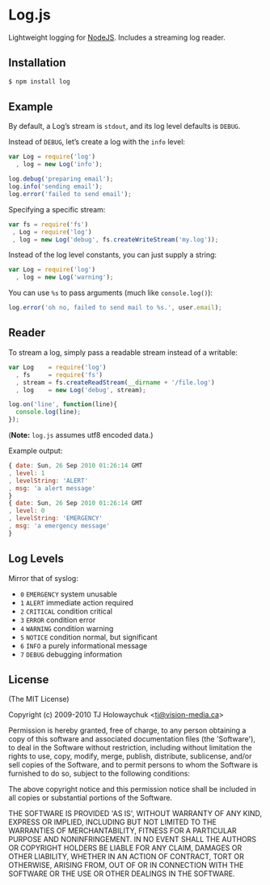 # Log.js

Lightweight logging for [NodeJS](http://nodejs.org). Includes a streaming log reader.


## Installation

```bash
$ npm install log
```


## Example

By default, a Log’s stream is `stdout`, and its log level defaults is `DEBUG`. 

Instead of `DEBUG`,  let’s create a log with the `info` level:

```javascript
var Log = require('log')
  , log = new Log('info');

log.debug('preparing email');
log.info('sending email');
log.error('failed to send email');
```

Specifying a specific stream:

```javascript
var fs = require('fs')
 , Log = require('log')
 , log = new Log('debug', fs.createWriteStream('my.log'));
```

Instead of the log level constants, you can just supply a string:

```javascript
var Log = require('log')
  , log = new Log('warning');
```
 
You can use `%s` to pass arguments (much like `console.log()`):
 
```javascript
log.error('oh no, failed to send mail to %s.', user.email);
```


## Reader

To stream a log, simply pass a readable stream instead of a writable:

```javascript
var Log    = require('log')
  , fs     = require('fs')
  , stream = fs.createReadStream(__dirname + '/file.log')
  , log    = new Log('debug', stream);

log.on('line', function(line){
  console.log(line);
});
```

(**Note:** `log.js` assumes utf8 encoded data.)

Example output:

```javascript
{ date: Sun, 26 Sep 2010 01:26:14 GMT
, level: 1
, levelString: 'ALERT'
, msg: 'a alert message'
}
{ date: Sun, 26 Sep 2010 01:26:14 GMT
, level: 0
, levelString: 'EMERGENCY'
, msg: 'a emergency message'
}
```
    
## Log Levels

 Mirror that of syslog:
 
  - `0` `EMERGENCY`   system unusable
  - `1` `ALERT`       immediate action required
  - `2` `CRITICAL`    condition critical
  - `3` `ERROR`       condition error
  - `4` `WARNING`     condition warning
  - `5` `NOTICE`      condition normal, but significant 
  - `6` `INFO`        a purely informational message
  - `7` `DEBUG`       debugging information

## License 

(The MIT License)

Copyright (c) 2009-2010 TJ Holowaychuk &lt;tj@vision-media.ca&gt;

Permission is hereby granted, free of charge, to any person obtaining
a copy of this software and associated documentation files (the
'Software'), to deal in the Software without restriction, including
without limitation the rights to use, copy, modify, merge, publish,
distribute, sublicense, and/or sell copies of the Software, and to
permit persons to whom the Software is furnished to do so, subject to
the following conditions:

The above copyright notice and this permission notice shall be
included in all copies or substantial portions of the Software.

THE SOFTWARE IS PROVIDED 'AS IS', WITHOUT WARRANTY OF ANY KIND,
EXPRESS OR IMPLIED, INCLUDING BUT NOT LIMITED TO THE WARRANTIES OF
MERCHANTABILITY, FITNESS FOR A PARTICULAR PURPOSE AND NONINFRINGEMENT.
IN NO EVENT SHALL THE AUTHORS OR COPYRIGHT HOLDERS BE LIABLE FOR ANY
CLAIM, DAMAGES OR OTHER LIABILITY, WHETHER IN AN ACTION OF CONTRACT,
TORT OR OTHERWISE, ARISING FROM, OUT OF OR IN CONNECTION WITH THE
SOFTWARE OR THE USE OR OTHER DEALINGS IN THE SOFTWARE.
